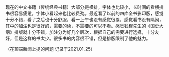 现在的中文书籍（传统经典书籍）大部分是横排，字体也比较小，长时间的看横排书很容易疲惫，字体小看起来也比较费劲。最近看了以前的四库全书影印版，感觉十分不错，看了之后也十分舒服，看一上午也没有感觉很累，感觉看书没有隔阂，其中的加注也是很好的，需要的读，不需要的可以不看。感觉钱穆先生的《国史大纲》排版就十分不错，加注分为好几个层次，根据自己的需要进行选择，十分友好，但是这样的书太少。很多书的内容很不错，但是排版限制了他的魅力。

（在顶端新闻上提的问题 记录于2021.01.25）